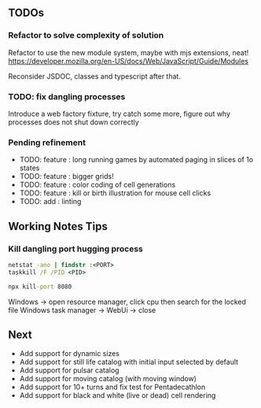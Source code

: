 ﻿## TODOs

### Refactor to solve complexity of solution

Refactor to use the new module system, maybe with mjs extensions, neat!
https://developer.mozilla.org/en-US/docs/Web/JavaScript/Guide/Modules

Reconsider JSDOC, classes and typescript after that.

### TODO: fix dangling processes

Introduce a web factory fixture, try catch some more, 
figure out why processes does not shut down correctly

### Pending refinement
* TODO: feature    : long running games by automated paging in slices of 1o states
* TODO: feature    : bigger grids!
* TODO: feature    : color coding of cell generations
* TODO: feature    : kill or birth illustration for mouse cell clicks
* TODO: add        : linting


## Working Notes Tips

### Kill dangling port hugging process
```cmd
netstat -ano | findstr :<PORT>
taskkill /F /PID <PID>

npx kill-port 8080
```

Windows -> open resource manager, click cpu then search for the locked file
Windows task manager -> WebUi -> close

## Next

- Add support for dynamic sizes 
- Add support for still life catalog with initial input selected by default
- Add support for pulsar catalog
- Add support for moving catalog (with moving window)
- Add support for 10+ turns and fix test for Pentadecathlon
- Add support for black and white (live or dead) cell rendering